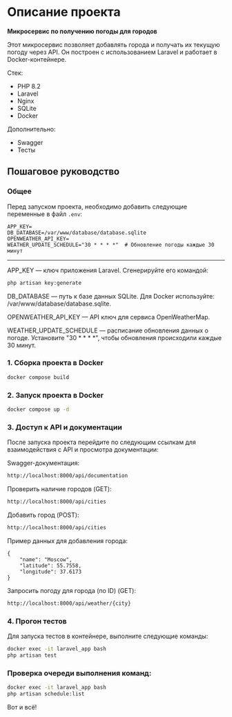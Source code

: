 # Описание проекта

**Микросервис по получению погоды для городов**

Этот микросервис позволяет добавлять города и получать их текущую погоду через API. Он построен с использованием Laravel
и работает в Docker-контейнере.

Стек:
- PHP 8.2
- Laravel
- Nginx
- SQLite
- Docker

Дополнительно:
- Swagger
- Тесты

## Пошаговое руководство

### Общее

Перед запуском проекта, необходимо добавить следующие переменные в файл `.env`:
```env
APP_KEY=
DB_DATABASE=/var/www/database/database.sqlite
OPENWEATHER_API_KEY=
WEATHER_UPDATE_SCHEDULE="30 * * * *"  # Обновление погоды каждые 30 минут
```
------------------------------------------------------------------------------------------------
APP_KEY — ключ приложения Laravel. Сгенерируйте его командой:
```bash
php artisan key:generate
```
DB_DATABASE — путь к базе данных SQLite. Для Docker используйте: /var/www/database/database.sqlite.


OPENWEATHER_API_KEY — API ключ для сервиса OpenWeatherMap.


WEATHER_UPDATE_SCHEDULE — расписание обновления данных о погоде. Установите "30 * * * *", чтобы обновления происходили каждые 30 минут.

### 1. Сборка проекта в Docker

```bash
docker compose build
```

### 2. Запуск проекта в Docker

```bash
docker compose up -d
```

### 3. Доступ к API и документации

После запуска проекта перейдите по следующим ссылкам для взаимодействия с API и просмотра документации:

Swagger-документация:

```bash
http://localhost:8000/api/documentation
```

Проверить наличие городов (GET):

```bash
http://localhost:8000/api/cities
```

Добавить город (POST):

```bash
http://localhost:8000/api/cities
```

Пример данных для добавления города:

```
{
    "name": "Moscow",
    "latitude": 55.7558,
    "longitude": 37.6173
}
```

Запросить погоду для города (по ID) (GET):

```bash
http://localhost:8000/api/weather/{city}
```

### 4. Прогон тестов

Для запуска тестов в контейнере, выполните следующие команды:

```bash
docker exec -it laravel_app bash
php artisan test
```

### Проверка очереди выполнения команд:

```bash
docker exec -it laravel_app bash
php artisan schedule:list
```

Вот и всё!
